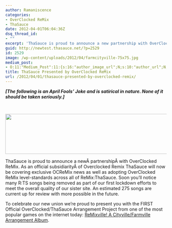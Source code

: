 ```yaml
---
author: Ramaniscence
categories:
- OverClocked ReMix
- ThaSauce
date: 2012-04-01T06:04:36Z
dsq_thread_id:
- ""
excerpt: 'ThaSauce is proud to announce a new partnership with OverClocked ReMix. '
guid: http://newtest.thasauce.net/?p=2529
id: 2529
image: /wp-content/uploads/2012/04/farmcityville-75x75.jpg
medium_post:
- O:11:"Medium_Post":11:{s:16:"author_image_url";N;s:10:"author_url";N;s:11:"byline_name";N;s:12:"byline_email";N;s:10:"cross_link";N;s:2:"id";N;s:21:"follower_notification";N;s:7:"license";N;s:14:"publication_id";N;s:6:"status";N;s:3:"url";N;}
title: ThaSauce Presented by OverClocked ReMix
url: /2012/04/01/thasauce-presented-by-overclocked-remix/
---
```


_**[The following is an April Fools&#8217; Joke and is satirical in nature. None of it should be taken seriously.]**_

&nbsp;

[<img class="aligncenter size-full wp-image-2531" title="thasauce-ocr-banner" src="http://thasauce.net/wp-content/uploads/2012/04/thasauce-ocr-banner.png" alt="" width="575" height="125" srcset="http://thasauce.net/wp-content/uploads/2012/04/thasauce-ocr-banner.png 575w, http://thasauce.net/wp-content/uploads/2012/04/thasauce-ocr-banner-300x65.png 300w, http://thasauce.net/wp-content/uploads/2012/04/thasauce-ocr-banner-75x16.png 75w" sizes="(max-width: 575px) 100vw, 575px" />](http://thasauce.net/wp-content/uploads/2012/04/thasauce-ocr-banner.png)

ThaSauce is proud to announce a newÂ partnershipÂ with OverClocked ReMix. As an official subsidiarityÂ of Overclocked Remix ThaSauce will now be covering exclusive OCReMix news as well as adopting OverClocked ReMix level-standards across all of ReMix:ThaSauce. Soon you&#8217;ll notice many R:TS songs being removed as part of our first lockdown efforts to meet the overall quality of our sister site. An estimated 275 songs are current up for review with more possible in the future.

To celebrate our new union we&#8217;re proud to present you with the FIRST Official OverClocked/ThaSauce Arrangement Project from one of the most popular games on the internet today: [ReMixville! A Cityville/Farmville Arrangement Album](http://remix.thasauce.net/remixville/).